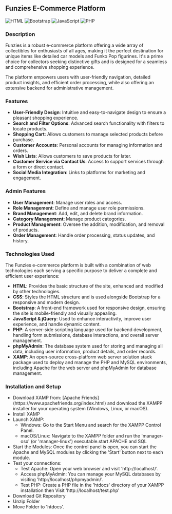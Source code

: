 <h2>Funzies E-Commerce Platform</h2>
<img src="https://img.shields.io/badge/HTML-eb5a00?style=flat" alt="HTML" /> <img src="https://img.shields.io/badge/Bootstrap-b319ff?style=flat" alt="Bootstrap" />
 <img src="https://img.shields.io/badge/JavaScript-ffdd00?style=flat" alt="JavaScript" /> <img src="https://img.shields.io/badge/PHP-8fceff?style=flat" alt="PHP" />


<h3>Description</h3>
<p>
  Funzies is a robust e-commerce platform offering a wide array of collectibles
  for enthusiasts of all ages, making it the perfect destination for unique
  items like detailed car models and Funko Pop figurines. It's a prime choice
  for collectors seeking distinctive gifts and is designed for a seamless and
  comprehensive shopping experience. 
</p>

<p>The platform empowers users with user-friendly navigation, detailed product insights, and 
  efficient order processing, while also offering an extensive backend for administrative 
  management.
</p>

<h3>Features</h3>
<ul>
  <li>
    <b>User-Friendly Design</b>: Intuitive and easy-to-navigate design to ensure
    a pleasant shopping experience.
  </li>
  <li>
    <b>Search and Filter Options</b>: Advanced search functionality with filters
    to locate products.
  </li>
  <li>
    <b>Shopping Cart</b>: Allows customers to manage selected products before
    purchase.
  </li>
  <li>
    <b>Customer Accounts</b>: Personal accounts for managing information and
    orders.
  </li>
  <li><b>Wish Lists</b>: Allows customers to save products for later.</li>
  <li>
    <b>Customer Service via Contact Us</b>: Access to support services through a
    form or direct contact.
  </li>
  <li>
    <b>Social Media Integration</b>: Links to platforms for marketing and
    engagement.
  </li>
</ul>

<h3>Admin Features</h3>
<ul>
  <li><b>User Management</b>: Manage user roles and access.</li>
  <li><b>Role Management</b>: Define and manage user role permissions.</li>
  <li><b>Brand Management</b>: Add, edit, and delete brand information.</li>
  <li><b>Category Management</b>: Manage product categories.</li>
  <li>
    <b>Product Management</b>: Oversee the addition, modification, and removal
    of products.
  </li>
  <li>
    <b>Order Management</b>: Handle order processing, status updates, and
    history.
  </li>
</ul>

<h3>Technologies Used</h3>
<p>The Funzies e-commerce platform is built with a combination of web technologies each serving a specific purpose to deliver a complete and efficient user experience:</p>
<ul>
  <li><b>HTML</b>: Provides the basic structure of the site, enhanced and modified by other technologies.</li>
  <li><b>CSS</b>: Styles the HTML structure and is used alongside Bootstrap for a responsive and modern design.</li>
  <li><b>Bootstrap</b>: A front-end framework used for responsive design, ensuring the site is mobile-friendly and visually appealing.</li>
  <li><b>JavaScript & jQuery</b>: Used to enhance interactivity, improve user experience, and handle dynamic content.</li>
  <li><b>PHP</b>: A server-side scripting language used for backend development, handling form submissions, database interactions, and overall server management.</li>
  <li><b>phpMyAdmin</b>: The database system used for storing and managing all data, including user information, product details, and order records.</li>
  <li><b>XAMP</b>: An open-source cross-platform web server solution stack package used to deploy and manage the PHP and MySQL environments, including Apache for the web server and phpMyAdmin for database management.</li>
</ul>

<h3>Installation and Setup</h3>
<ul>
  <li>Download XAMP from: [Apache Friends](https://www.apachefriends.org/index.html) and download the XAMPP installer for your operating system (Windows, Linux, or macOS).
  <li>Install XAMP</li>
  <li>Launch XAMP:
    <ul>
    <li>Windows: Go to the Start Menu and search for the XAMPP Control Panel.</li>
    <li>macOS/Linux: Navigate to the XAMPP folder and run the 'manager-osx' (or 'manager-linux') executable.start APACHE and SQL</li>
    </ul>
  </li>
    <li>Start the Modules: Once the control panel is open, you can start the Apache and MySQL modules by clicking the 'Start' button next to each module.</li>
  <li> Test your connections:
    <ul>
    <li>Test Apache: Open your web browser and visit 'http://localhost/'.</li>
    <li>Access phpMyAdmin: You can manage your MySQL databases by visiting 'http://localhost/phpmyadmin/'.</li>
    <li>Test PHP: Create a PHP file in the 'htdocs' directory of your XAMPP installation then Visit 'http://localhost/test.php'</li>
    </ul>
  </li>
    <li>Download Git Repository</li>
    <li>Unzip Folder</li>
    <li>Move Folder to 'htdocs'. </li>
</ul>




